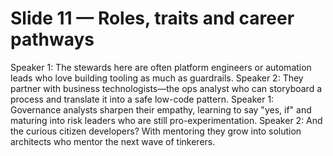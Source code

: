 # Slide 11 — Roles, traits and career pathways

Speaker 1: The stewards here are often platform engineers or automation leads who love building tooling as much as guardrails.
Speaker 2: They partner with business technologists—the ops analyst who can storyboard a process and translate it into a safe low-code pattern.
Speaker 1: Governance analysts sharpen their empathy, learning to say "yes, if" and maturing into risk leaders who are still pro-experimentation.
Speaker 2: And the curious citizen developers? With mentoring they grow into solution architects who mentor the next wave of tinkerers.
